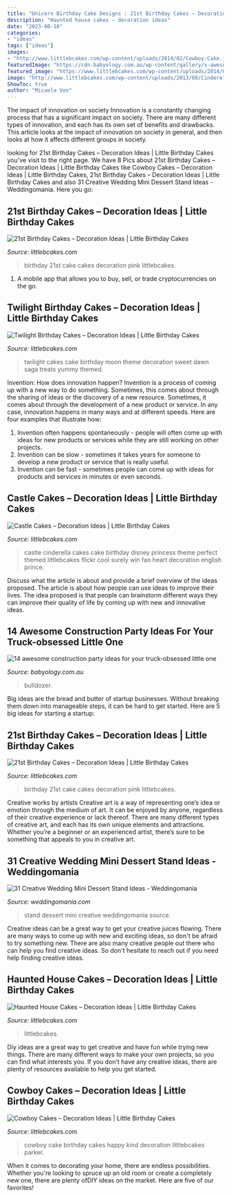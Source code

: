 ```yaml
---
title: "Unicorn Birthday Cake Designs : 21st Birthday Cakes – Decoration Ideas"
description: "Haunted house cakes – decoration ideas"
date: "2023-08-10"
categories:
- "ideas"
tags: ["ideas"]
images:
- "http://www.littlebcakes.com/wp-content/uploads/2014/02/Cowboy-Cake.jpg"
featuredImage: "https://cdn.babyology.com.au/wp-content/gallery/x-awesome-construction-party-ideas-for-your-truck-obsessed-little-one/easy-cake.jpg"
featured_image: "https://www.littlebcakes.com/wp-content/uploads/2014/02/Images-of-21st-Birthday-Cakes.jpg"
image: "http://www.littlebcakes.com/wp-content/uploads/2013/08/Cinderella-Castle-Cake.jpg"
ShowToc: true
author: "Micaela Von"
---
```



The impact of innovation on society
Innovation is a constantly changing process that has a significant impact on society. There are many different types of innovation, and each has its own set of benefits and drawbacks. This article looks at the impact of innovation on society in general, and then looks at how it affects different groups in society.

	

		
looking for 21st Birthday Cakes – Decoration Ideas | Little Birthday Cakes you've visit to the right page. We have 8 Pics about 21st Birthday Cakes – Decoration Ideas | Little Birthday Cakes like Cowboy Cakes – Decoration Ideas | Little Birthday Cakes, 21st Birthday Cakes – Decoration Ideas | Little Birthday Cakes and also 31 Creative Wedding Mini Dessert Stand Ideas - Weddingomania. Here you go:
		
    
## 21st Birthday Cakes – Decoration Ideas | Little Birthday Cakes

<img loading=lazy src="https://www.littlebcakes.com/wp-content/uploads/2014/02/Images-of-21st-Birthday-Cakes.jpg" onerror="this.onerror=null;this.src='https://tse3.mm.bing.net/th?id=OIP.7ceUCD8BGLXEkUFyYyEfdAHaJ4&amp;pid=15.1';" alt="21st Birthday Cakes – Decoration Ideas | Little Birthday Cakes">

_Source: littlebcakes.com_

>birthday 21st cake cakes decoration pink littlebcakes. 

	

1. A mobile app that allows you to buy, sell, or trade cryptocurrencies on the go.

    
## Twilight Birthday Cakes – Decoration Ideas | Little Birthday Cakes

<img loading=lazy src="http://www.littlebcakes.com/wp-content/uploads/2014/01/Twilight-Cake.jpg" onerror="this.onerror=null;this.src='https://tse4.mm.bing.net/th?id=OIP.GLnlGku0do60_6WTJn9z1QHaKr&amp;pid=15.1';" alt="Twilight Birthday Cakes – Decoration Ideas | Little Birthday Cakes">

_Source: littlebcakes.com_

>twilight cakes cake birthday moon theme decoration sweet dawn saga treats yummy themed. 

	

Invention: How does innovation happen?
Invention is a process of coming up with a new way to do something. Sometimes, this comes about through the sharing of ideas or the discovery of a new resource. Sometimes, it comes about through the development of a new product or service.
In any case, innovation happens in many ways and at different speeds. Here are four examples that illustrate how: 

1) Invention often happens spontaneously - people will often come up with ideas for new products or services while they are still working on other projects. 
2) Invention can be slow - sometimes it takes years for someone to develop a new product or service that is really useful. 
3) Invention can be fast - sometimes people can come up with ideas for products and services in minutes or even seconds.

    
## Castle Cakes – Decoration Ideas | Little Birthday Cakes

<img loading=lazy src="http://www.littlebcakes.com/wp-content/uploads/2013/08/Cinderella-Castle-Cake.jpg" onerror="this.onerror=null;this.src='https://tse4.mm.bing.net/th?id=OIP.YSz5d4prMpC5GxNLJ7XF6gHaJ4&amp;pid=15.1';" alt="Castle Cakes – Decoration Ideas | Little Birthday Cakes">

_Source: littlebcakes.com_

>castle cinderella cakes cake birthday disney princess theme perfect themed littlebcakes flickr cool surely win fan heart decoration english prince. 

	

Discuss what the article is about and provide a brief overview of the ideas proposed.
The article is about how people can use ideas to improve their lives. The idea proposed is that people can brainstorm different ways they can improve their quality of life by coming up with new and innovative ideas.

    
## 14 Awesome Construction Party Ideas For Your Truck-obsessed Little One

<img loading=lazy src="https://cdn.babyology.com.au/wp-content/gallery/x-awesome-construction-party-ideas-for-your-truck-obsessed-little-one/easy-cake.jpg" onerror="this.onerror=null;this.src='https://tse2.mm.bing.net/th?id=OIP.RfgfckEJbPF0ENbq2laS_QHaJ3&amp;pid=15.1';" alt="14 awesome construction party ideas for your truck-obsessed little one">

_Source: babyology.com.au_

>bulldozer. 

	

Big ideas are the bread and butter of startup businesses. Without breaking them down into manageable steps, it can be hard to get started. Here are 5 big ideas for starting a startup: 

    
## 21st Birthday Cakes – Decoration Ideas | Little Birthday Cakes

<img loading=lazy src="http://www.littlebcakes.com/wp-content/uploads/2014/02/Images-of-21st-Birthday-Cakes-768x1024.jpg" onerror="this.onerror=null;this.src='https://tse1.mm.bing.net/th?id=OIP.JcL9Uv2HdGwtqFyssu1glgHaJ4&amp;pid=15.1';" alt="21st Birthday Cakes – Decoration Ideas | Little Birthday Cakes">

_Source: littlebcakes.com_

>birthday 21st cake cakes decoration pink littlebcakes. 

	

Creative works by artists
Creative art is a way of representing one’s idea or emotion through the medium of art. It can be enjoyed by anyone, regardless of their creative experience or lack thereof. There are many different types of creative art, and each has its own unique elements and attractions. Whether you’re a beginner or an experienced artist, there’s sure to be something that appeals to you in creative art.

    
## 31 Creative Wedding Mini Dessert Stand Ideas - Weddingomania

<img loading=lazy src="http://i.weddingomania.com/31-Wedding-Mini-Dessert-Stand-Ideas12.jpg" onerror="this.onerror=null;this.src='https://tse1.mm.bing.net/th?id=OIP.SPUlYHZFIRJgflTp2sl5twAAAA&amp;pid=15.1';" alt="31 Creative Wedding Mini Dessert Stand Ideas - Weddingomania">

_Source: weddingomania.com_

>stand dessert mini creative weddingomania source. 

	

Creative ideas can be a great way to get your creative juices flowing. There are many ways to come up with new and exciting ideas, so don't be afraid to try something new. There are also many creative people out there who can help you find creative ideas. So don't hesitate to reach out if you need help finding creative ideas.

    
## Haunted House Cakes – Decoration Ideas | Little Birthday Cakes

<img loading=lazy src="https://www.littlebcakes.com/wp-content/uploads/2014/01/Haunted-House-Cake-Images-768x1024.jpg" onerror="this.onerror=null;this.src='https://tse2.mm.bing.net/th?id=OIP.fEWUwsz4UUffH58KphqPGQHaJ4&amp;pid=15.1';" alt="Haunted House Cakes – Decoration Ideas | Little Birthday Cakes">

_Source: littlebcakes.com_

>littlebcakes. 

	

Diy ideas are a great way to get creative and have fun while trying new things. There are many different ways to make your own projects, so you can find what interests you. If you don’t have any creative ideas, there are plenty of resources available to help you get started.

    
## Cowboy Cakes – Decoration Ideas | Little Birthday Cakes

<img loading=lazy src="http://www.littlebcakes.com/wp-content/uploads/2014/02/Cowboy-Cake.jpg" onerror="this.onerror=null;this.src='https://tse1.mm.bing.net/th?id=OIP.xTADRv11sYCvkGf27jbytAHaJ4&amp;pid=15.1';" alt="Cowboy Cakes – Decoration Ideas | Little Birthday Cakes">

_Source: littlebcakes.com_

>cowboy cake birthday cakes happy kind decoration littlebcakes parker. 

	

When it comes to decorating your home, there are endless possibilities. Whether you're looking to spruce up an old room or create a completely new one, there are plenty ofDIY ideas on the market. Here are five of our favorites!

